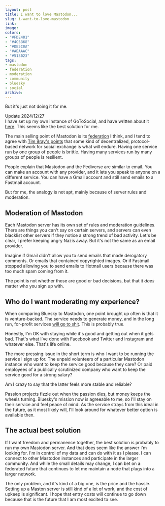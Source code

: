 ```yaml
---
layout: post
title: I want to love Mastodon...
slug: i-want-to-love-mastodon
link:
image:
colors:
- "#FDE401"
- "#4C5368"
- "#DE5C0A"
- "#AEAAAC"
- "#513023"
tags:
- mastodon
- federation
- moderation
- community
- bluesky
- social
archive:
---
```


But it's just not doing it for me.

<div class="callout">
<div class="title">Update 2024/12/27</div>
I have set up my own instance of GoToSocial, and have written about it <a href="/2024/12/27/installing-gotosocial-on-coolify.html">here</a>. 
This seems like the best solution for me.
</div>

The main selling point of Mastodon is its [federation](https://docs.joinmastodon.org/#federation) I think, and I tend to agree with [Tim Bray's points](https://www.tbray.org/ongoing/When/202x/2024/11/15/Not-Bluesky) that some kind of decentralized, protocol-based network for social exchange is what will endure. Having one service run by one group of people is brittle. Having many services run by many groups of people is resilient.

People explain that Mastodon and the Fediverse are similar to email. You can make an account with any provider, and it lets you speak to anyone on a different service. You can have a Gmail account and still send emails to a Fastmail account.

But for me, the analogy is not apt, mainly because of server rules and moderation.

## Moderation of Mastodon

Each Mastodon server has its own set of rules and moderation guidelines. There are things you can't say on certain servers, and servers can even blacklist other servers if they notice a strong trend of bad activity. Let's be clear, I prefer keeping angry Nazis away. But it's not the same as an email provider. 

Imagine if Gmail didn't allow you to send emails that made derogatory comments. Or emails that contained copyrighted images. Or if Fastmail stopped allowing you to send emails to Hotmail users because there was too much spam coming from it. 

The point is not whether those are good or bad decisions, but that it *does* matter who you sign up with.

## Who do I want moderating my experience?

When comparing Bluesky to Mastodon, one point brought up often is that it is venture-backed. The service needs to generate money, and in the long run, for-profit services [will go to shit](https://en.wikipedia.org/wiki/Enshittification). This is probably true.

Honestly, I'm OK with staying while it's good and getting out when it gets bad. That's what I've done with Facebook and Twitter and Instagram and whatever else. That's life online.

The more pressing issue in the short term is who I want to be running the service I sign up for. The unpaid volunteers of a particular Mastodon instance who want to keep the service good because they care? Or paid employees of a publically scrutinized company who want to keep the service good for a strong salary? 

Am I crazy to say that the latter feels more stable and reliable?

Passion projects fizzle out when the passion dies, but money keeps the wheels turning. Bluesky's mission now is agreeable to me, so I'll stay on their service and feel peace of mind. As the service strays from this ideal in the future, as it most likely will, I'll look around for whatever better option is available then.

## The actual best solution

If I want freedom and permanence together, the best solution is probably to run my own Mastodon server. And that does seem like the answer I'm looking for. I'm in control of my data and can do with it as I please. I can connect to other Mastodon instances and participate in the larger community. And while the small details may change, I can bet on a federated future that continues to let me maintain a node that plugs into a larger network. 

The only problem, and it's kind of a big one, is the price and the hassle. Setting up a Maston server is still kind of a lot of work, and the cost of upkeep is significant. I hope that entry costs will continue to go down because that is the future that I am most excited to see.
